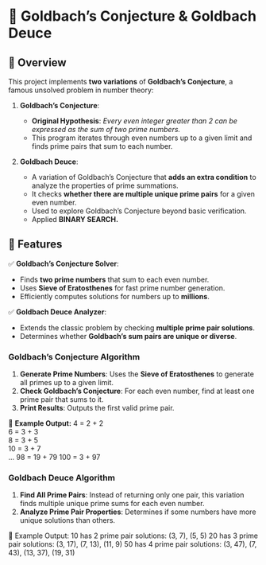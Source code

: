 # 🧮 Goldbach’s Conjecture & Goldbach Deuce  

## 📜 Overview
This project implements **two variations** of **Goldbach’s Conjecture**, a famous unsolved problem in number theory:  

1. **Goldbach’s Conjecture**:  
   - **Original Hypothesis**: _Every even integer greater than 2 can be expressed as the sum of two prime numbers._
   - This program iterates through even numbers up to a given limit and finds prime pairs that sum to each number.

2. **Goldbach Deuce**:  
   - A variation of Goldbach’s Conjecture that **adds an extra condition** to analyze the properties of prime summations.
   - It checks **whether there are multiple unique prime pairs** for a given even number.
   - Used to explore Goldbach’s Conjecture beyond basic verification.
   - Applied **BINARY SEARCH.**

## 🎯 Features
✅ **Goldbach’s Conjecture Solver**:  
- Finds **two prime numbers** that sum to each even number.  
- Uses **Sieve of Eratosthenes** for fast prime number generation.  
- Efficiently computes solutions for numbers up to **millions**.  

✅ **Goldbach Deuce Analyzer**:  
- Extends the classic problem by checking **multiple prime pair solutions**.  
- Determines whether **Goldbach’s sum pairs are unique or diverse**.

### **Goldbach’s Conjecture Algorithm**
1. **Generate Prime Numbers**: Uses the **Sieve of Eratosthenes** to generate all primes up to a given limit.
2. **Check Goldbach’s Conjecture**: For each even number, find at least one prime pair that sums to it.
3. **Print Results**: Outputs the first valid prime pair.

🔢 **Example Output:**
4 = 2 + 2  
6 = 3 + 3  
8 = 3 + 5  
10 = 3 + 7  
...
98 = 19 + 79
100 = 3 + 97

### **Goldbach Deuce Algorithm**
1. **Find All Prime Pairs**: Instead of returning only one pair, this variation finds multiple unique prime sums for each even number.
2. **Analyze Prime Pair Properties**: Determines if some numbers have more unique solutions than others.

🔢 Example Output:
10 has 2 prime pair solutions: (3, 7), (5, 5)
20 has 3 prime pair solutions: (3, 17), (7, 13), (11, 9)
50 has 4 prime pair solutions: (3, 47), (7, 43), (13, 37), (19, 31)
